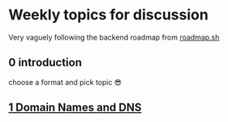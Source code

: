 # Weekly topics for discussion

Very vaguely following the backend roadmap from [roadmap.sh](https://roadmap.sh/backend)

## 0 introduction
choose a format and pick topic 😎

## [1 Domain Names and DNS](domain-names-and-dns.md)
